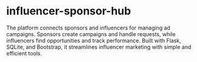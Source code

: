 # influencer-sponsor-hub
The platform connects sponsors and influencers for managing ad campaigns. Sponsors create campaigns and handle requests, while influencers find opportunities and track performance. Built with Flask, SQLite, and Bootstrap, it streamlines influencer marketing with simple and efficient tools.
